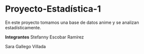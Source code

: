 # Proyecto-Estadística-1
En este proyecto tomamos una base de datos anime y se analizan estadísticamente.



**Integrantes**
Stefanny Escobar Ramírez


Sara Gallego Villada
